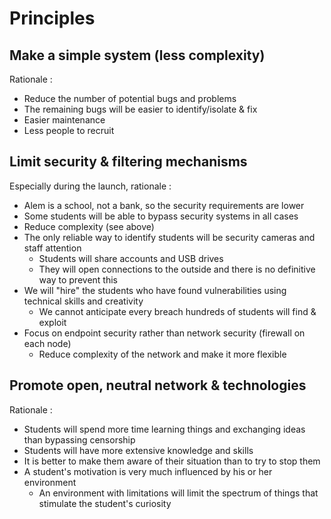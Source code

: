 # Principles

## Make a simple system (less complexity)

Rationale :

-   Reduce the number of potential bugs and problems
-   The remaining bugs will be easier to identify/isolate & fix
-   Easier maintenance
-   Less people to recruit

## Limit security & filtering mechanisms

Especially during the launch, rationale :

-   Alem is a school, not a bank, so the security requirements are lower
-   Some students will be able to bypass security systems in all cases
-   Reduce complexity (see above)
-   The only reliable way to identify students will be security cameras and staff attention
    -   Students will share accounts and USB drives
    -   They will open connections to the outside and there is no definitive way to prevent this
-   We will "hire" the students who have found vulnerabilities using technical skills and creativity
    -   We cannot anticipate every breach hundreds of students will find & exploit
-   Focus on endpoint security rather than network security (firewall on each node)
    -   Reduce complexity of the network and make it more flexible

## Promote open, neutral network & technologies

Rationale :

-   Students will spend more time learning things and exchanging ideas than bypassing censorship
-   Students will have more extensive knowledge and skills
-   It is better to make them aware of their situation than to try to stop them
-   A student's motivation is very much influenced by his or her environment
    -   An environment with limitations will limit the spectrum of things that stimulate the student's curiosity
